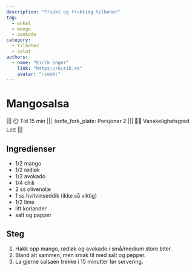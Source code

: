 ```yaml
---
description: "Friskt og fruktisg tilbehør"
tag:
  - enkel
  - mango
  - avokado
category:
  - tilbehør
  - salat
authors:
  - name: "Eirik Enger"
    link: "https://eirik.re"
    avatar: ":cook:"
---
```


# Mangosalsa

<!-- dprint-ignore-start -->
||| :timer_clock: Tid
15 min
||| :knife_fork_plate: Porsjoner
2
||| :cook: Vanskelighetsgrad
Lett
|||
<!-- dprint-ignore-end -->

## Ingredienser

- 1/2 mango
- 1/2 rødløk
- 1/2 avokado
- 1/4 chili
- 2 ss olivenolje
- 1 ss hvitvinseddik (ikke så viktig)
- 1/2 lime
- litt koriander
- salt og papper

## Steg

1. Hakk opp mango, rødløk og avokado i små/medium store biter.
2. Bland alt sammen, men smak til med salt og pepper.
3. La gjerne salsaen trekke i 15 minutter før servering.
